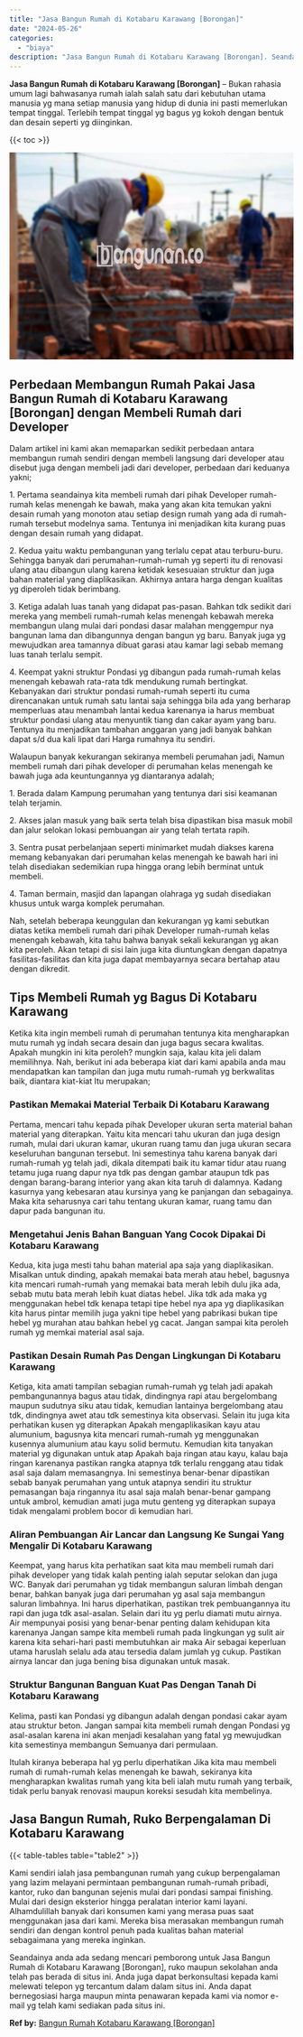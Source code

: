 ```yaml
---
title: "Jasa Bangun Rumah di Kotabaru Karawang [Borongan]"
date: "2024-05-26"
categories: 
  - "biaya"
description: "Jasa Bangun Rumah di Kotabaru Karawang [Borongan]. Seandainya anda ada sedang mencari pemborong untuk Jasa Bangun Rumah di Kotabaru Karawang [Borongan], ru..."
---
```


**Jasa Bangun Rumah di Kotabaru Karawang \[Borongan\]** – Bukan rahasia umum lagi bahwasanya rumah ialah salah satu dari kebutuhan utama manusia yg mana setiap manusia yang hidup di dunia ini pasti memerlukan tempat tinggal. Terlebih tempat tinggal yg bagus yg kokoh dengan bentuk dan desain seperti yg diinginkan.

{{< toc >}}

![Jasa Bangun Rumah di Kotabaru Karawang [Borongan]](/images/borong-bangunan-01.png)

## Perbedaan Membangun Rumah Pakai Jasa Bangun Rumah di Kotabaru Karawang \[Borongan\] dengan Membeli Rumah dari Developer

Dalam artikel ini kami akan memaparkan sedikit perbedaan antara membangun rumah sendiri dengan membeli langsung dari developer atau disebut juga dengan membeli jadi dari developer, perbedaan dari keduanya yakni;

1\. Pertama seandainya kita membeli rumah dari pihak Developer rumah-rumah kelas menengah ke bawah, maka yang akan kita temukan yakni desain rumah yang monoton atau setiap design rumah yang ada di rumah-rumah tersebut modelnya sama. Tentunya ini menjadikan kita kurang puas dengan desain rumah yang didapat.

2\. Kedua yaitu waktu pembangunan yang terlalu cepat atau terburu-buru. Sehingga banyak dari perumahan-rumah-rumah yg seperti itu di renovasi ulang atau dibangun ulang karena ketidak kesesuaian struktur dan juga bahan material yang diaplikasikan. Akhirnya antara harga dengan kualitas yg diperoleh tidak berimbang.

3\. Ketiga adalah luas tanah yang didapat pas-pasan. Bahkan tdk sedikit dari mereka yang membeli rumah-rumah kelas menengah kebawah mereka membangun ulang mulai dari pondasi dasar malahan menggempur nya bangunan lama dan dibangunnya dengan bangun yg baru. Banyak juga yg mewujudkan area tamannya dibuat garasi atau kamar lagi sebab memang luas tanah terlalu sempit.

4\. Keempat yakni struktur Pondasi yg dibangun pada rumah-rumah kelas menengah kebawah rata-rata tdk mendukung rumah bertingkat. Kebanyakan dari struktur pondasi rumah-rumah seperti itu cuma direncanakan untuk rumah satu lantai saja sehingga bila ada yang berharap memperluas atau menambah lantai kedua karenanya ia harus membuat struktur pondasi ulang atau menyuntik tiang dan cakar ayam yang baru. Tentunya itu menjadikan tambahan anggaran yang jadi banyak bahkan dapat s/d dua kali lipat dari Harga rumahnya itu sendiri.

Walaupun banyak kekurangan sekiranya membeli perumahan jadi, Namun membeli rumah dari pihak developer di perumahan kelas menengah ke bawah juga ada keuntungannya yg diantaranya adalah;

1\. Berada dalam Kampung perumahan yang tentunya dari sisi keamanan telah terjamin.

2\. Akses jalan masuk yang baik serta telah bisa dipastikan bisa masuk mobil dan jalur selokan lokasi pembuangan air yang telah tertata rapih.

3\. Sentra pusat perbelanjaan seperti minimarket mudah diakses karena memang kebanyakan dari perumahan kelas menengah ke bawah hari ini telah disediakan sedemikian rupa hingga orang lebih berminat untuk membeli.

4\. Taman bermain, masjid dan lapangan olahraga yg sudah disediakan khusus untuk warga komplek perumahan.

Nah, setelah beberapa keunggulan dan kekurangan yg kami sebutkan diatas ketika membeli rumah dari pihak Developer rumah-rumah kelas menengah kebawah, kita tahu bahwa banyak sekali kekurangan yg akan kita peroleh. Akan tetapi di sisi lain juga kita diuntungkan dengan dapatnya fasilitas-fasilitas dan kita juga dapat membayarnya secara bertahap atau dengan dikredit.

## Tips Membeli Rumah yg Bagus Di Kotabaru Karawang

Ketika kita ingin membeli rumah di perumahan tentunya kita mengharapkan mutu rumah yg indah secara desain dan juga bagus secara kwalitas. Apakah mungkin ini kita peroleh? mungkin saja, kalau kita jeli dalam memilihnya. Nah, berikut ini ada beberapa kiat dari kami apabila anda mau mendapatkan kan tampilan dan juga mutu rumah-rumah yg berkwalitas baik, diantara kiat-kiat Itu merupakan;

### Pastikan Memakai Material Terbaik Di Kotabaru Karawang

Pertama, mencari tahu kepada pihak Developer ukuran serta material bahan material yang diterapkan. Yaitu kita mencari tahu ukuran dan juga design rumah, mulai dari ukuran kamar, ukuran ruang tamu dan juga ukuran secara keseluruhan bangunan tersebut. Ini semestinya tahu karena banyak dari rumah-rumah yg telah jadi, dikala ditempati baik itu kamar tidur atau ruang tetamu juga ruang dapur nya tdk pas dengan gambar ataupun tdk pas dengan barang-barang interior yang akan kita taruh di dalamnya. Kadang kasurnya yang kebesaran atau kursinya yang ke panjangan dan sebagainya. Maka kita seharusnya cari tahu tentang ukuran kamar, ruang tamu dan dapur pada bangunan itu.

### Mengetahui Jenis Bahan Banguan Yang Cocok Dipakai Di Kotabaru Karawang

Kedua, kita juga mesti tahu bahan material apa saja yang diaplikasikan. Misalkan untuk dinding, apakah memakai bata merah atau hebel, bagusnya kita mencari rumah-rumah yang memakai bata merah lebih dulu jika ada, sebab mutu bata merah lebih kuat diatas hebel. Jika tdk ada maka yg menggunakan hebel tdk kenapa tetapi tipe hebel nya apa yg diaplikasikan kita harus pintar memilih juga yakni tipe hebel yang pabrikasi bukan tipe hebel yg murahan atau bahkan hebel yg cacat. Jangan sampai kita peroleh rumah yg memkai material asal saja.

### Pastikan Desain Rumah Pas Dengan Lingkungan Di Kotabaru Karawang

Ketiga, kita amati tampilan sebagian rumah-rumah yg telah jadi apakah pembangunannya bagus atau tidak, dindingnya rapi atau bergelombang maupun sudutnya siku atau tidak, kemudian lantainya bergelombang atau tdk, dindingnya awet atau tdk semestinya kita observasi. Selain itu juga kita perhatikan kusen yg diterapkan Apakah mengaplikasikan kayu atau alumunium, bagusnya kita mencari rumah-rumah yg menggunakan kusennya alumunium atau kayu solid bermutu. Kemudian kita tanyakan material yg digunakan untuk atap Apakah baja ringan atau kayu, kalau baja ringan karenanya pastikan rangka atapnya tdk terlalu renggang atau tidak asal saja dalam memasangnya. Ini semestinya benar-benar dipastikan sebab banyak perumahan yang untuk atapnya sendiri itu struktur pemasangan baja ringannya itu asal saja malah benar-benar gampang untuk ambrol, kemudian amati juga mutu genteng yg diterapkan supaya tidak mengalami problem bocor di kemudian hari.

### Aliran Pembuangan Air Lancar dan Langsung Ke Sungai Yang Mengalir Di Kotabaru Karawang

Keempat, yang harus kita perhatikan saat kita mau membeli rumah dari pihak developer yang tidak kalah penting ialah seputar selokan dan juga WC. Banyak dari perumahan yg tidak membangun saluran limbah dengan benar, bahkan banyak juga dari perumahan yg asal saja membangun saluran limbahnya. Ini harus diperhatikan, pastikan trek pembuangannya itu rapi dan juga tdk asal-asalan. Selain dari itu yg perlu diamati mutu airnya. Air mempunyai posisi yang benar-benar penting dalam kehidupan kita karenanya Jangan sampe kita membeli rumah pada lingkungan yg sulit air karena kita sehari-hari pasti membutuhkan air maka Air sebagai keperluan utama haruslah selalu ada atau tersedia dalam jumlah yg cukup. Pastikan airnya lancar dan juga bening bisa digunakan untuk masak.

### Struktur Bangunan Banguan Kuat Pas Dengan Tanah Di Kotabaru Karawang

Kelima, pasti kan Pondasi yg dibangun adalah dengan pondasi cakar ayam atau struktur beton. Jangan sampai kita membeli rumah dengan Pondasi yg asal-asalan karena ini akan menjadi kesalahan yang fatal yg mewujudkan kita semestinya membangun Semuanya dari permulaan.

Itulah kiranya beberapa hal yg perlu diperhatikan Jika kita mau membeli rumah di rumah-rumah kelas menengah ke bawah, sekiranya kita mengharapkan kwalitas rumah yang kita beli ialah mutu rumah yang terbaik, tidak perlu banyak renovasi maupun koreksi sesudah kita membelinya.

## Jasa Bangun Rumah, Ruko Berpengalaman Di Kotabaru Karawang

{{< table-tables table="table2" >}}

Kami sendiri ialah jasa pembangunan rumah yang cukup berpengalaman yang lazim melayani permintaan pembangunan rumah-rumah pribadi, kantor, ruko dan bangunan sejenis mulai dari pondasi sampai finishing. Mulai dari design eksterior hingga peralatan interior kami layani. Alhamdulillah banyak dari konsumen kami yang merasa puas saat menggunakan jasa dari kami. Mereka bisa merasakan membangun rumah sendiri dan dengan kontrol penuh pada kualitas bahan material sebagaimana yang mereka inginkan.

Seandainya anda ada sedang mencari pemborong untuk Jasa Bangun Rumah di Kotabaru Karawang \[Borongan\], ruko maupun sekolahan anda telah pas berada di situs ini. Anda juga dapat berkonsultasi kepada kami melewati telepon yg tercantum dalam dalam situs ini. Anda dapat bernegosiasi harga maupun minta penawaran kepada kami via nomor e-mail yg telah kami sediakan pada situs ini.

**Ref by:** [Bangun Rumah Kotabaru Karawang [Borongan]](https://id.wikipedia.org/wiki/Bangun)
